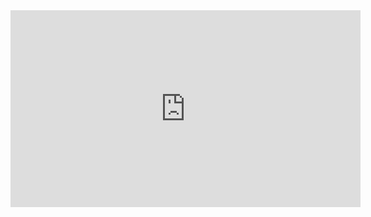 <iframe width="560" height="315" src="https://www.youtube.com/embed/pggEazy1dh0" frameborder="0" allowfullscreen></iframe>
